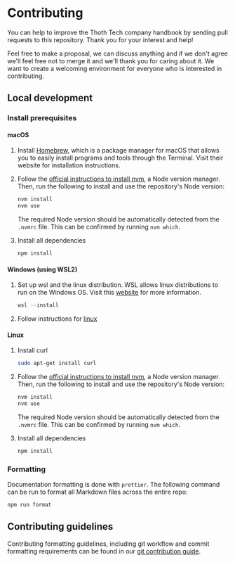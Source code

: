 # Contributing

You can help to improve the Thoth Tech company handbook by sending pull requests
to this repository. Thank you for your interest and help!

Feel free to make a proposal, we can discuss anything and if we don't agree
we'll feel free not to merge it and we'll thank you for caring about it.
We want to create a welcoming environment for everyone who is interested in
contributing.

## Local development

### Install prerequisites

#### macOS

1. Install [Homebrew](https://brew.sh/), which is a
   package manager for macOS that allows you to easily install programs and
   tools through the Terminal. Visit their website for installation
   instructions.
1. Follow the [official instructions to install nvm](https://github.com/nvm-sh/nvm#installing-and-updating),
   a Node version manager. Then, run the following to install and use the
   repository's Node version:

   ```sh
   nvm install
   nvm use
   ```

   The required Node version should be automatically detected from the `.nvmrc`
   file. This can be confirmed by running `nvm which`.

1. Install all dependencies
   ```sh
   npm install
   ```

#### Windows (using WSL2)

1. Set up wsl and the linux distribution. WSL allows linux distributions to run on the Windows OS. Visit this [website](https://docs.microsoft.com/en-us/windows/wsl/install) for more information.

   ```powershell
   wsl --install
   ```

1. Follow instructions for [linux](#linux)

#### Linux

1. Install curl

   ```sh
   sudo apt-get install curl
   ```

1. Follow the [official instructions to install nvm](https://github.com/nvm-sh/nvm#installing-and-updating),
   a Node version manager. Then, run the following to install and use the
   repository's Node version:

   ```sh
   nvm install
   nvm use
   ```

   The required Node version should be automatically detected from the `.nvmrc`
   file. This can be confirmed by running `nvm which`.

1. Install all dependencies
   ```sh
   npm install
   ```

### Formatting

Documentation formatting is done with `prettier`. The following command can be
run to format all Markdown files across the entire repo:

```sh
npm run format
```

## Contributing guidelines

Contributing formatting guidelines, including git workflow and commit formatting requirements can be found in our [git contribution guide](docs/processes/quality-assurance/git-contribution-guide.md).
